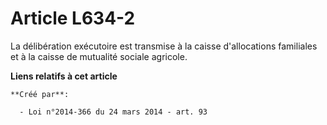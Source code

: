 # Article L634-2

La délibération exécutoire est transmise à la caisse d'allocations familiales et à la caisse de mutualité sociale agricole.

**Liens relatifs à cet article**

	**Créé par**:

	  - Loi n°2014-366 du 24 mars 2014 - art. 93
